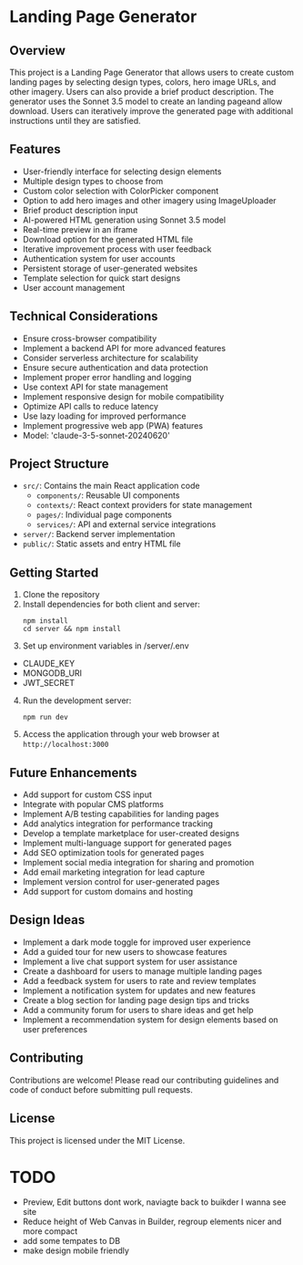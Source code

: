 # Landing Page Generator

## Overview

This project is a Landing Page Generator that allows users to create custom landing pages by
selecting design types, colors, hero image URLs, and other imagery. Users can also provide a brief
product description. The generator uses the Sonnet 3.5 model to create an landing pageand allow
download. Users can iteratively improve the generated page with additional instructions until they
are satisfied.

## Features

-   User-friendly interface for selecting design elements
-   Multiple design types to choose from
-   Custom color selection with ColorPicker component
-   Option to add hero images and other imagery using ImageUploader
-   Brief product description input
-   AI-powered HTML generation using Sonnet 3.5 model
-   Real-time preview in an iframe
-   Download option for the generated HTML file
-   Iterative improvement process with user feedback
-   Authentication system for user accounts
-   Persistent storage of user-generated websites
-   Template selection for quick start designs
-   User account management

## Technical Considerations

-   Ensure cross-browser compatibility
-   Implement a backend API for more advanced features
-   Consider serverless architecture for scalability
-   Ensure secure authentication and data protection
-   Implement proper error handling and logging
-   Use context API for state management
-   Implement responsive design for mobile compatibility
-   Optimize API calls to reduce latency
-   Use lazy loading for improved performance
-   Implement progressive web app (PWA) features
-   Model: 'claude-3-5-sonnet-20240620'

## Project Structure

-   `src/`: Contains the main React application code
    -   `components/`: Reusable UI components
    -   `contexts/`: React context providers for state management
    -   `pages/`: Individual page components
    -   `services/`: API and external service integrations
-   `server/`: Backend server implementation
-   `public/`: Static assets and entry HTML file

## Getting Started

1. Clone the repository
2. Install dependencies for both client and server:
    ```
    npm install
    cd server && npm install
    ```
3. Set up environment variables in /server/.env

-   CLAUDE_KEY
-   MONGODB_URI
-   JWT_SECRET

4. Run the development server:
    ```
    npm run dev
    ```
5. Access the application through your web browser at `http://localhost:3000`

## Future Enhancements

-   Add support for custom CSS input
-   Integrate with popular CMS platforms
-   Implement A/B testing capabilities for landing pages
-   Add analytics integration for performance tracking
-   Develop a template marketplace for user-created designs
-   Implement multi-language support for generated pages
-   Add SEO optimization tools for generated pages
-   Implement social media integration for sharing and promotion
-   Add email marketing integration for lead capture
-   Implement version control for user-generated pages
-   Add support for custom domains and hosting

## Design Ideas

-   Implement a dark mode toggle for improved user experience
-   Add a guided tour for new users to showcase features
-   Implement a live chat support system for user assistance
-   Create a dashboard for users to manage multiple landing pages
-   Add a feedback system for users to rate and review templates
-   Implement a notification system for updates and new features
-   Create a blog section for landing page design tips and tricks
-   Add a community forum for users to share ideas and get help
-   Implement a recommendation system for design elements based on user preferences

## Contributing

Contributions are welcome! Please read our contributing guidelines and code of conduct before
submitting pull requests.

## License

This project is licensed under the MIT License.

# TODO

-   Preview, Edit buttons dont work, naviagte back to buikder I wanna see site
-   Reduce height of Web Canvas in Builder, regroup elements nicer and more compact
-   add some tempates to DB
-   make design mobile friendly
